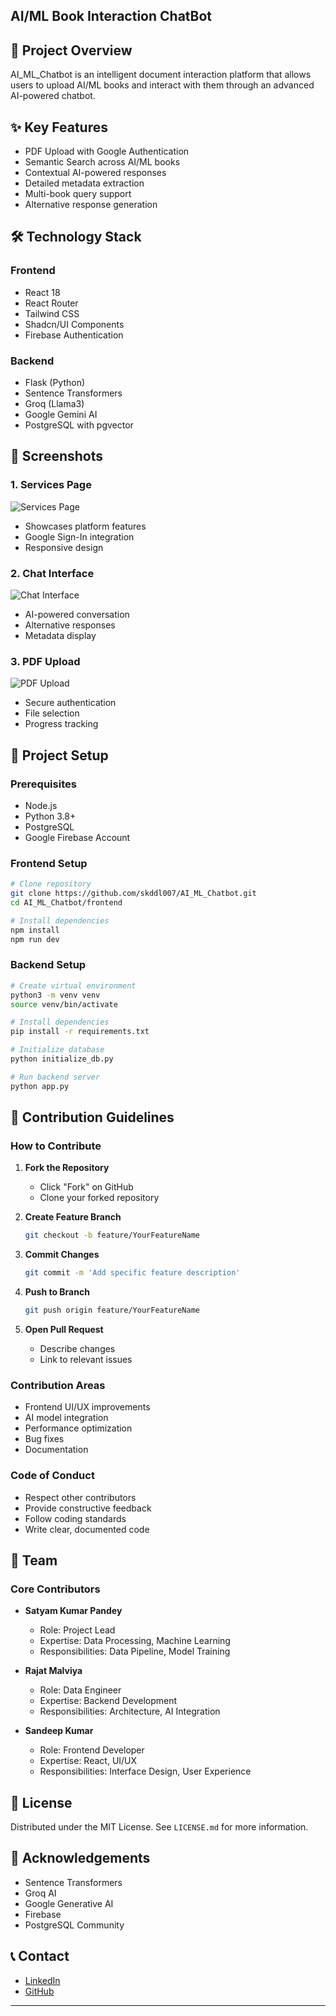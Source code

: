 ## AI/ML Book Interaction ChatBot

## 📘 Project Overview

AI_ML_Chatbot is an intelligent document interaction platform that allows users to upload AI/ML books and interact with them through an advanced AI-powered chatbot.

## ✨ Key Features

- PDF Upload with Google Authentication
- Semantic Search across AI/ML books
- Contextual AI-powered responses
- Detailed metadata extraction
- Multi-book query support
- Alternative response generation

## 🛠 Technology Stack

### Frontend
- React 18
- React Router
- Tailwind CSS
- Shadcn/UI Components
- Firebase Authentication

### Backend
- Flask (Python)
- Sentence Transformers
- Groq (Llama3)
- Google Gemini AI
- PostgreSQL with pgvector

## 📸 Screenshots

### 1. Services Page
![Services Page](/screenshots/services_page.png)
- Showcases platform features
- Google Sign-In integration
- Responsive design

### 2. Chat Interface
![Chat Interface](/screenshots/chat_interface.png)
- AI-powered conversation
- Alternative responses
- Metadata display

### 3. PDF Upload
![PDF Upload](/screenshots/pdf_upload.png)
- Secure authentication
- File selection
- Progress tracking

## 🚀 Project Setup

### Prerequisites
- Node.js
- Python 3.8+
- PostgreSQL
- Google Firebase Account

### Frontend Setup
```bash
# Clone repository
git clone https://github.com/skddl007/AI_ML_Chatbot.git
cd AI_ML_Chatbot/frontend

# Install dependencies
npm install
npm run dev
```

### Backend Setup
```bash
# Create virtual environment
python3 -m venv venv
source venv/bin/activate

# Install dependencies
pip install -r requirements.txt

# Initialize database
python initialize_db.py

# Run backend server
python app.py
```

## 🤝 Contribution Guidelines

### How to Contribute
1. **Fork the Repository**
   - Click "Fork" on GitHub
   - Clone your forked repository

2. **Create Feature Branch**
   ```bash
   git checkout -b feature/YourFeatureName
   ```

3. **Commit Changes**
   ```bash
   git commit -m 'Add specific feature description'
   ```

4. **Push to Branch**
   ```bash
   git push origin feature/YourFeatureName
   ```

5. **Open Pull Request**
   - Describe changes
   - Link to relevant issues

### Contribution Areas
- Frontend UI/UX improvements
- AI model integration
- Performance optimization
- Bug fixes
- Documentation

### Code of Conduct
- Respect other contributors
- Provide constructive feedback
- Follow coding standards
- Write clear, documented code

## 👥 Team

### Core Contributors

- **Satyam Kumar Pandey**
  - Role: Project Lead
  - Expertise: Data Processing, Machine Learning
  - Responsibilities: Data Pipeline, Model Training

- **Rajat Malviya**
  - Role: Data Engineer
  - Expertise: Backend Development
  - Responsibilities: Architecture, AI Integration

- **Sandeep Kumar**
  - Role: Frontend Developer
  - Expertise: React, UI/UX
  - Responsibilities: Interface Design, User Experience


## 📄 License
Distributed under the MIT License. See `LICENSE.md` for more information.

## 🙏 Acknowledgements
- Sentence Transformers
- Groq AI
- Google Generative AI
- Firebase
- PostgreSQL Community

## 📞 Contact
- [LinkedIn](https://www.linkedin.com/in/satyam1411pandey/)
- [GitHub](https://github.com/satyampandey1411)

---

